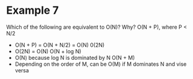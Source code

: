 # Example 7

Which of the following are equivalent to O(N)? Why?
O(N + P), where P < N/2
  - O(N + P) = O(N + N/2) = O(N)
0(2N)
  - O(2N) = O(N)
O(N + log N)
  - O(N) because log N is dominated by N
O(N + M)
  - Depending on the order of M, can be O(M) if M dominates N and vise versa
